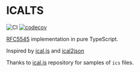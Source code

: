 ICALTS
============

![CI](https://github.com/eugenehp/icalts/workflows/CI/badge.svg?branch=main)
[![codecov](https://codecov.io/gh/eugenehp/icalts/branch/main/graph/badge.svg?token=H8J3S5MAG2)](https://codecov.io/gh/eugenehp/icalts)


[RFC5545](https://tools.ietf.org/html/rfc5545) implementation in pure TypeScript.

Inspired by [ical.js](https://github.com/mozilla-comm/ical.js#readme) and [ical2json](https://github.com/adrianlee44/ical2json)


Thanks to [ical.js](https://github.com/mozilla-comm/ical.js/tree/master/samples) repository for samples of `ics` files.